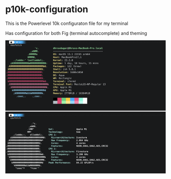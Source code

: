 # p10k-configuration

This is the Powerlevel 10k configuraton file for my terminal

Has configuration for both Fig (terminal autocomplete) and theming


<img src="/screenshots/1.png">
<img src="/screenshots/2.png">